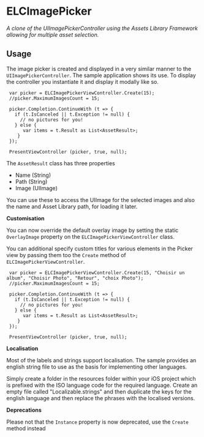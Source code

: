 # ELCImagePicker

*A clone of the UIImagePickerController using the Assets Library Framework allowing for multiple asset selection.*
 
## Usage

The image picker is created and displayed in a very similar manner to the `UIImagePickerController`. The sample application  shows its use. To display the controller you instantiate it and display it modally like so.

     var picker = ELCImagePickerViewController.Create(15);
     //picker.MaximumImagesCount = 15;
     
     picker.Completion.ContinueWith (t => {
       if (t.IsCanceled || t.Exception != null) {
         // no pictures for you!
       } else {
          var items = t.Result as List<AssetResult>;
        }
     });
     
     PresentViewController (picker, true, null);
     

The `AssetResult` class has three properties 

 * Name (String)
 * Path (String)
 * Image (UIImage)
 
You can use these to access the UIImage for the selected images and also the name and Asset Library path, for loading it later.
  
**Customisation**

You can now override the default overlay image by setting the static `OverlayImage` property on the `ELCImagePickerViewController` class.  

You can additional specify custom titles for various elements in the Picker view by passing them too the `Create` method of `ELCImagePickerViewController`.

     var picker = ELCImagePickerViewController.Create(15, "Choisir un album", "Choisir Photo", "Retour", "choix Photo");
     //picker.MaximumImagesCount = 15;
     
     picker.Completion.ContinueWith (t => {
       if (t.IsCanceled || t.Exception != null) {
         // no pictures for you!
       } else {
          var items = t.Result as List<AssetResult>;
        }
     });
     
     PresentViewController (picker, true, null);
     	
	
**Localisation**

Most of the labels and strings support localisation.  The sample provides an english string file to use as the basis for implementing other languages.

Simply create a folder in the resources folder within your iOS project which is prefixed with the ISO language code for the required language.  Create an empty file called "Localizable.strings" and then duplicate the keys for the english language and then replace the phrases with the localised versions.  


**Deprecations**

Please not that the `Instance` property is now deprecated, use the `Create` method instead


